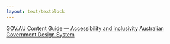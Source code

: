 ```yaml
---
layout: text/textblock
---
```


[GOV.AU Content Guide — Accessibility and inclusivity](https://guides.service.gov.au/content-guide/accessibility-inclusivity/)
[Australian Government Design System](https://designsystem.gov.au/)
